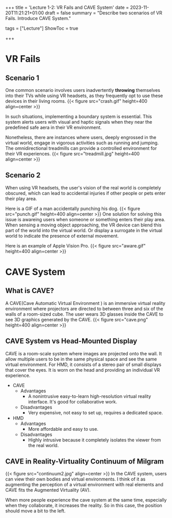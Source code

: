 +++
title = 'Lecture 1-2: VR Fails and CAVE System'
date = 2023-11-20T11:21:21+01:00
draft = false
summary = "Describe two scenarios of VR Fails. Introduce CAVE System."

tags = ["Lecture"]
ShowToc = true

+++
# VR Fails
## Scenario 1
One common scenario involves users inadvertently **throwing** themselves into their TVs while using VR headsets, as they frequently opt to use these devices in their living rooms.
{{< figure src="crash.gif" height=400 align=center  >}}

In such situations, implementing a boundary system is essential. This system alerts users with visual and haptic signals when they near the predefined safe aera in their VR environment.

Nonetheless, there are instances where users, deeply engrossed in the virtual world, engage in vigorous activities such as running and jumping. The omnidirectional treadmills can provide a controlled environment for their VR experiences.
{{< figure src="treadmill.jpg" height=400 align=center  >}}



## Scenario 2
When using VR headsets, the user's vision of the real world is completely obscured, which can lead to accidental injuries if other people or pets enter their play area. 

Here is a GIF of a man accidentally punching his dog.
{{< figure src="punch.gif" height=400 align=center  >}}
One solution for solving this issue is awareing users when someone or something enters their play area. When sensing a moving object approaching, the VR device can blend this part of the world into the virtual world. Or display a surrogate in the virtual world to indicate the presence of external movement.

Here is an example of Apple Vision Pro.
{{< figure src="aware.gif" height=400 align=center  >}}

# CAVE System
## What is CAVE?
A CAVE(Cave Automatic Virtual Environment ) is an immersive virtual reality environment where projectors are directed to between three and six of the walls of a room-sized cube. The user wears 3D glasses inside the CAVE to see 3D graphics generated by the CAVE. 
{{< figure src="cave.png" height=400 align=center  >}}
## CAVE System vs Head-Mounted Display
CAVE is a room-scale system where images are projected onto the wall. It allow multiple users to be in the same physical space and see the same virtual environment. For HMD, it consists of a stereo pair of small displays that cover the eyes. It is worn on the head and providing an individual VR experience.

- CAVE
    - Advantages
        - A nonintrusive easy-to-learn high-resolution virtual reality interface. It's good for collaborative work. 
    - Disadvantages
        - Very expensive, not easy to set up, requires a dedicated space.
- HMD
    - Advantages
        - More affordable and easy to use.
    - Disadvantages
        - Highly intrusive because it completely isolates the viewer from the real world.
## CAVE in Reality-Virtuality Continuum of Milgram
{{< figure src="continuum2.jpg" align=center  >}}
In the CAVE system, users can view their own bodies and virtual environments. I think of it as augmenting the perception of a virtual environment with real elements and  CAVE fits the Augmented Virtuality (AV). 

When more people experience the cave system at the same time, especially when they collaborate, it increases the reality. So in this case, the position should move a bit to the left.